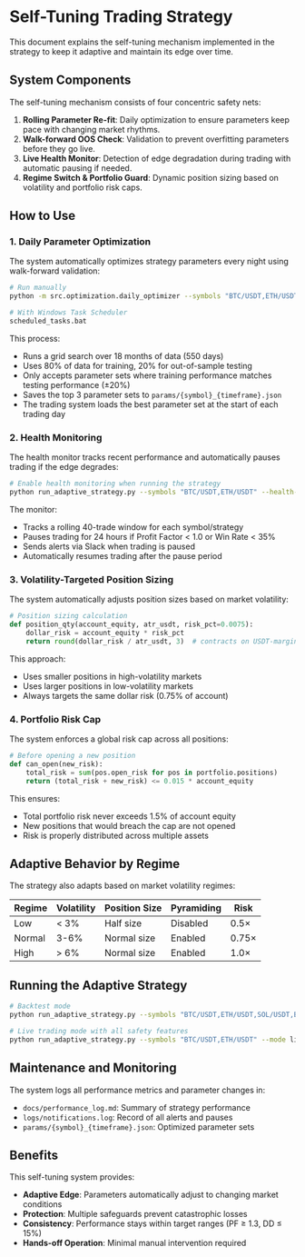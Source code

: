 # Self-Tuning Trading Strategy

This document explains the self-tuning mechanism implemented in the strategy to keep it adaptive and maintain its edge over time.

## System Components

The self-tuning mechanism consists of four concentric safety nets:

1. **Rolling Parameter Re-fit**: Daily optimization to ensure parameters keep pace with changing market rhythms.
2. **Walk-forward OOS Check**: Validation to prevent overfitting parameters before they go live.
3. **Live Health Monitor**: Detection of edge degradation during trading with automatic pausing if needed.
4. **Regime Switch & Portfolio Guard**: Dynamic position sizing based on volatility and portfolio risk caps.

## How to Use

### 1. Daily Parameter Optimization

The system automatically optimizes strategy parameters every night using walk-forward validation:

```bash
# Run manually
python -m src.optimization.daily_optimizer --symbols "BTC/USDT,ETH/USDT,SOL/USDT,BNB/USDT"

# With Windows Task Scheduler
scheduled_tasks.bat
```

This process:
- Runs a grid search over 18 months of data (550 days)
- Uses 80% of data for training, 20% for out-of-sample testing
- Only accepts parameter sets where training performance matches testing performance (±20%)
- Saves the top 3 parameter sets to `params/{symbol}_{timeframe}.json`
- The trading system loads the best parameter set at the start of each trading day

### 2. Health Monitoring

The health monitor tracks recent performance and automatically pauses trading if the edge degrades:

```bash
# Enable health monitoring when running the strategy
python run_adaptive_strategy.py --symbols "BTC/USDT,ETH/USDT" --health-monitor
```

The monitor:
- Tracks a rolling 40-trade window for each symbol/strategy
- Pauses trading for 24 hours if Profit Factor < 1.0 or Win Rate < 35%
- Sends alerts via Slack when trading is paused
- Automatically resumes trading after the pause period

### 3. Volatility-Targeted Position Sizing

The system automatically adjusts position sizes based on market volatility:

```python
# Position sizing calculation
def position_qty(account_equity, atr_usdt, risk_pct=0.0075):
    dollar_risk = account_equity * risk_pct
    return round(dollar_risk / atr_usdt, 3)  # contracts on USDT-margin
```

This approach:
- Uses smaller positions in high-volatility markets
- Uses larger positions in low-volatility markets
- Always targets the same dollar risk (0.75% of account)

### 4. Portfolio Risk Cap

The system enforces a global risk cap across all positions:

```python
# Before opening a new position
def can_open(new_risk):
    total_risk = sum(pos.open_risk for pos in portfolio.positions)
    return (total_risk + new_risk) <= 0.015 * account_equity
```

This ensures:
- Total portfolio risk never exceeds 1.5% of account equity
- New positions that would breach the cap are not opened
- Risk is properly distributed across multiple assets

## Adaptive Behavior by Regime

The strategy also adapts based on market volatility regimes:

| Regime | Volatility | Position Size | Pyramiding | Risk |
|--------|------------|--------------|------------|------|
| Low    | < 3%       | Half size    | Disabled   | 0.5× |
| Normal | 3-6%       | Normal size  | Enabled    | 0.75× |
| High   | > 6%       | Normal size  | Enabled    | 1.0× |

## Running the Adaptive Strategy

```bash
# Backtest mode
python run_adaptive_strategy.py --symbols "BTC/USDT,ETH/USDT,SOL/USDT,BNB/USDT" --mode backtest --optimize

# Live trading mode with all safety features
python run_adaptive_strategy.py --symbols "BTC/USDT,ETH/USDT" --mode live --health-monitor --risk-cap 0.015 --notifications
```

## Maintenance and Monitoring

The system logs all performance metrics and parameter changes in:

- `docs/performance_log.md`: Summary of strategy performance
- `logs/notifications.log`: Record of all alerts and pauses
- `params/{symbol}_{timeframe}.json`: Optimized parameter sets

## Benefits

This self-tuning system provides:
- **Adaptive Edge**: Parameters automatically adjust to changing market conditions
- **Protection**: Multiple safeguards prevent catastrophic losses
- **Consistency**: Performance stays within target ranges (PF ≥ 1.3, DD ≤ 15%)
- **Hands-off Operation**: Minimal manual intervention required 